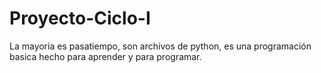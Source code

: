 # Proyecto-Ciclo-I
La mayoria es pasatiempo, son archivos de python, es una programación basica hecho para aprender y para programar.
